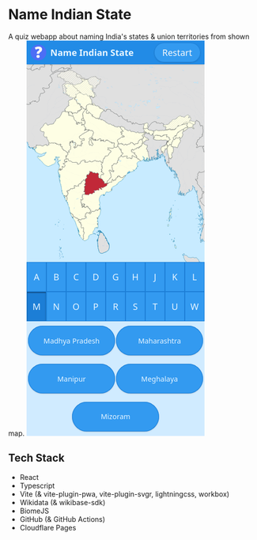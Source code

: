 # Name Indian State

A quiz webapp about naming India's states & union territories from shown map.
![alt text](.github/assets/screenshot-1.png)

## Tech Stack

- React
- Typescript
- Vite (& vite-plugin-pwa, vite-plugin-svgr, lightningcss, workbox)
- Wikidata (& wikibase-sdk)
- BiomeJS
- GitHub (& GitHub Actions)
- Cloudflare Pages
